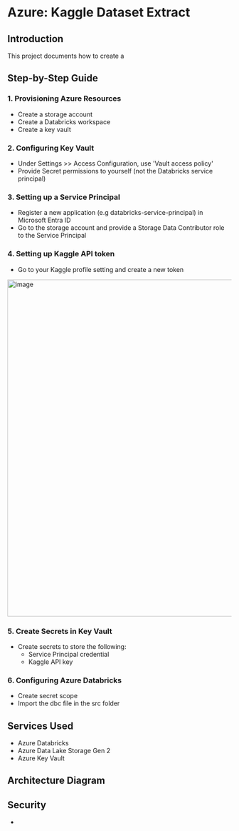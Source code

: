 # Azure: Kaggle Dataset Extract

## Introduction

This project documents how to create a 
## Step-by-Step Guide
### 1. Provisioning Azure Resources
- Create a storage account
- Create a Databricks workspace
- Create a key vault

### 2. Configuring Key Vault
- Under Settings >> Access Configuration, use 'Vault access policy'
- Provide Secret permissions to yourself (not the Databricks service principal)


### 3. Setting up a Service Principal
- Register a new application (e.g databricks-service-principal) in Microsoft Entra ID
- Go to the storage account and provide a Storage Data Contributor role to the Service Principal

### 4. Setting up Kaggle API token
- Go to your Kaggle profile setting and create a new token
<img width="755" alt="image" src="https://github.com/user-attachments/assets/1f487996-99a8-4d2c-9a99-89da65848e3b" />

### 5. Create Secrets in Key Vault
- Create secrets to store the following:
  - Service Principal credential
  - Kaggle API key

### 6. Configuring Azure Databricks
- Create secret scope
- Import the dbc file in the src folder


## Services Used

- Azure Databricks
- Azure Data Lake Storage Gen 2
- Azure Key Vault

## Architecture Diagram

## Security

- 
